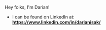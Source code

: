 Hey folks, I'm Darian!

- I can be found on LinkedIn at: <br><b><a href="https://www.linkedin.com/in/darianisak/">https://www.linkedin.com/in/darianisak/</a></b>

<!---
Darianisak/Darianisak is a ✨ special ✨ repository because its `README.md` (this file) appears on your GitHub profile.
You can click the Preview link to take a look at your changes.
--->
